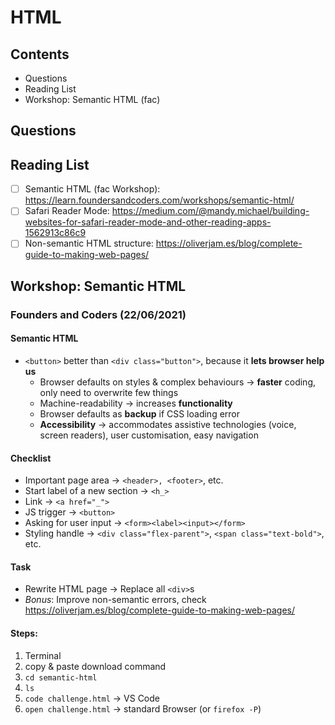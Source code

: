 # HTML

## Contents

- Questions
- Reading List
- Workshop: Semantic HTML (fac)

## Questions

## Reading List

- [ ] Semantic HTML (fac Workshop): <https://learn.foundersandcoders.com/workshops/semantic-html/>
- [ ] Safari Reader Mode: <https://medium.com/@mandy.michael/building-websites-for-safari-reader-mode-and-other-reading-apps-1562913c86c9>
- [ ] Non-semantic HTML structure: https://oliverjam.es/blog/complete-guide-to-making-web-pages/

## Workshop: Semantic HTML

### Founders and Coders (22/06/2021)

#### Semantic HTML

- `<button>` better than `<div class="button">`, because it **lets browser help us**
  - Browser defaults on styles & complex behaviours &rarr; **faster** coding, only need to overwrite few things
  - Machine-readability &rarr; increases **functionality**
  - Browser defaults as **backup** if CSS loading error
  - **Accessibility** &rarr; accommodates assistive technologies (voice, screen readers), user customisation, easy navigation

#### Checklist

- Important page area &rarr; `<header>, <footer>`, etc.
- Start label of a new section &rarr; `<h_>`
- Link &rarr; `<a href="_">`
- JS trigger &rarr; `<button>`
- Asking for user input &rarr; `<form><label><input></form>`
- Styling handle &rarr; `<div class="flex-parent">`, `<span class="text-bold">`, etc.

#### Task

- Rewrite HTML page &rarr; Replace all `<div>`s
- *Bonus*: Improve non-semantic errors, check <https://oliverjam.es/blog/complete-guide-to-making-web-pages/>

#### Steps:
1. Terminal
1. copy & paste download command
1. `cd semantic-html`
1. `ls`
1. `code challenge.html` &rarr; VS Code
1. `open challenge.html` &rarr; standard Browser (or `firefox -P`)
